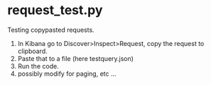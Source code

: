 # request_test.py

Testing copypasted requests.
1. In Kibana go to Discover>Inspect>Request, copy the request to clipboard.
2. Paste that to a file (here testquery.json)
3. Run the code.
4. possibly modify for paging, etc ...
